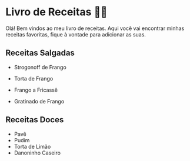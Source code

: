 # Livro de Receitas :woman_cook:

Olá! Bem vindos ao meu livro de receitas.
Aqui você vai encontrar minhas receitas favoritas, fique à vontade para adicionar as suas.

## Receitas Salgadas

- Strogonoff de Frango 

- Torta de Frango

- Frango a Fricassê

- Gratinado de Frango

  

## Receitas Doces

- Pavê 
- Pudim
- Torta de Limão 
- Danoninho Caseiro



